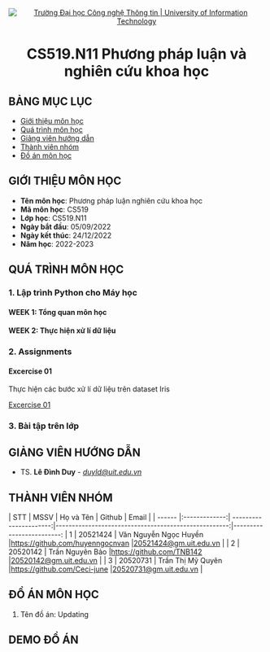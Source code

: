 <p align="center">
  <a href="https://www.uit.edu.vn/" title="Trường Đại học Công nghệ Thông tin" style="border: 5;">
    <img src="https://i.imgur.com/WmMnSRt.png" alt="Trường Đại học Công nghệ Thông tin | University of Information Technology">
  </a>
</p>

<!-- Title -->
<h1 align="center"><b>CS519.N11 Phương pháp luận và nghiên cứu khoa học</b></h1>



## BẢNG MỤC LỤC
* [ Giới thiệu môn học](#gioithieumonhoc)
* [ Quá trình môn học](#quatrinh)
* [ Giảng viên hướng dẫn](#giangvien)
* [ Thành viên nhóm](#thanhvien)
* [ Đồ án môn học](#doan)
## GIỚI THIỆU MÔN HỌC
<a name="gioithieumonhoc"></a>
* **Tên môn học**: Phương pháp luận nghiên cứu khoa học
* **Mã môn học**: CS519
* **Lớp học**: CS519.N11
* **Ngày bắt đầu**: 05/09/2022
* **Ngày kết thúc**: 24/12/2022
* **Năm học**: 2022-2023


## QUÁ TRÌNH MÔN HỌC
<a name ="quatrinh"></a>
### 1. Lập trình Python cho Máy học

#### WEEK 1: Tổng quan môn học

#### WEEK 2: Thực hiện xử lí dữ liệu


<a name ="colab"></a>
### 2. Assignments

#### Excercise 01

Thực hiện các bước xử lí dữ liệu trên dataset Iris

[Excercise 01](https://github.com/truong11062002/CS116.N11/tree/main/Assignments/Ex1)

<a name ="QT"></a>
### 3. Bài tập trên lớp

## GIẢNG VIÊN HƯỚNG DẪN
<a name="giangvien"></a>
* TS. **Lê Đình Duy** - *duyld@uit.edu.vn*

## THÀNH VIÊN NHÓM
<a name="thanhvien"></a>
| STT    | MSSV          | Họ và Tên              | Github                                               | Email                   |
| ------ |:-------------:| ----------------------:|-----------------------------------------------------:|-------------------------:
| 1      | 20521424      | Văn Nguyễn Ngọc Huyền  |https://github.com/huyenngocnvan                      |20521424@gm.uit.edu.vn   |
| 2      | 20520142      | Trần Nguyên Bảo        |https://github.com/TNB142                             |20520142@gm.uit.edu.vn   |
| 3      | 20520731      | Trần Thị Mỹ Quyên      |https://github.com/Ceci-june                          |20520731@gm.uit.edu.vn   |
## ĐỒ ÁN MÔN HỌC
<a name="doan"></a>
1. Tên đồ án: Updating
## DEMO ĐỒ ÁN



